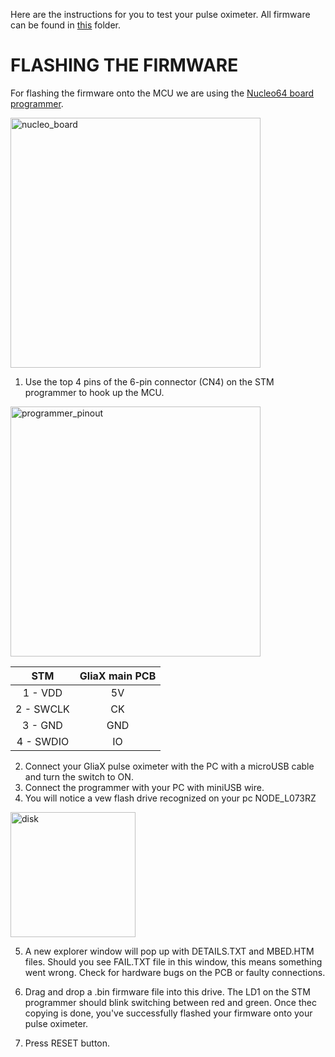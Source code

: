 Here are the instructions for you to test your pulse oximeter. All firmware can be found in [this](https://github.com/IRNAS/pulseox-hardware/tree/v2.x/testing%20and%20debugging/firmware_test_debug) folder.

# FLASHING THE FIRMWARE <a id="fw_flash"></a>

For flashing the firmware onto the MCU we are using the [Nucleo64 board programmer](http://www.st.com/content/ccc/resource/technical/document/user_manual/98/2e/fa/4b/e0/82/43/b7/DM00105823.pdf/files/DM00105823.pdf/jcr:content/translations/en.DM00105823.pdf).

<img src="https://user-images.githubusercontent.com/14543226/31545279-ee7916ba-b01e-11e7-9460-3babfc17405f.PNG" alt="nucleo_board" width= "400" >

1. Use the top 4 pins of the 6-pin connector (CN4) on the STM programmer to hook up the MCU.

<img src="https://user-images.githubusercontent.com/14543226/31545231-d2702bfc-b01e-11e7-88f5-e918a634aabc.PNG" alt="programmer_pinout" width= "400" >

|STM|GliaX main PCB|
|:-----:|:-----:|
|1 - VDD|5V|
|2 - SWCLK|CK|
|3 - GND|GND|
|4 - SWDIO|IO|

2. Connect your GliaX pulse oximeter with the PC with a microUSB cable and turn the switch to ON.
3. Connect the programmer with your PC with miniUSB wire.
4. You will notice a vew flash drive recognized on your pc NODE_L073RZ

<img src="https://user-images.githubusercontent.com/14543226/31546386-6437a5de-b023-11e7-8ae6-17a0888c4b53.PNG" alt="disk" width= "200" >

5. A new explorer window will pop up with DETAILS.TXT and MBED.HTM files. Should you see FAIL.TXT file in this window, this means something went wrong. Check for hardware bugs on the PCB or faulty connections.

6. Drag and drop a .bin firmware file into this drive. The LD1 on the STM programmer should blink switching between red and green. Once thec copying is done, you've successfully flashed your firmware onto your pulse oximeter.

7. Press RESET button.
